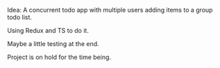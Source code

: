 Idea: A concurrent todo app with multiple users adding items to a group todo list.

Using Redux and TS to do it.

Maybe a little testing at the end.

Project is on hold for the time being.